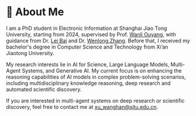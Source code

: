 # 👋 About Me

I am a PhD student in Electronic Information at Shanghai Jiao Tong University, starting from 2024, supervised by Prof. [Wanli Ouyang](https://wlouyang.github.io/), with guidance from Dr. [Lei Bai](http://leibai.site/) and Dr. [Wenlong Zhang](https://wenlongzhang0517.github.io/). Before that, I received my bachelor's degree in Computer Science and Technology from Xi’an Jiaotong University.

My research interests lie in AI for Science, Large Language Models, Multi-Agent Systems, and Generative AI. My current focus is on enhancing the reasoning capabilities of AI models in complex problem-solving scenarios, including multidisciplinary knowledge reasoning, deep research and automated scientific discovery.

If you are interested in multi-agent systems on deep research or scientific discovery, feel free to contact me at [xu_wanghan@sjtu.edu.cn](xu_wanghan@sjtu.edu.cn).